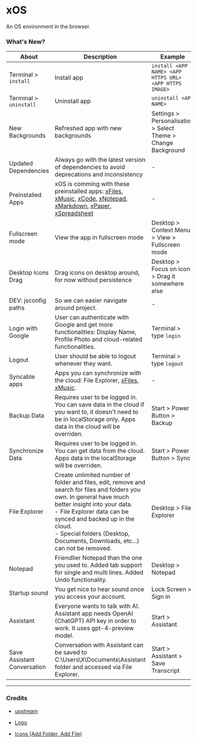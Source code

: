 # xOS

An OS environment in the browser.

### What's New?

| About                       | Description                                                                                                                                                                                                                                                                                                   | Example                                                       |
| --------------------------- | ------------------------------------------------------------------------------------------------------------------------------------------------------------------------------------------------------------------------------------------------------------------------------------------------------------- | ------------------------------------------------------------- |
| Terminal > `install`        | Install app                                                                                                                                                                                                                                                                                                   | `install <APP NAME> <APP HTTPS URL> <APP HTTPS IMAGE> `       |
| Terminal > `uninstall`      | Uninstall app                                                                                                                                                                                                                                                                                                 | `uninstall <APP NAME>`                                        |
| New Backgrounds             | Refreshed app with new backgrounds                                                                                                                                                                                                                                                                            | Settings > Personalisation > Select Theme > Change Background |
| Updated Dependencies        | Always go with the latest version of dependencies to avoid deprecations and inconsistency                                                                                                                                                                                                                     | -                                                             |
| Preinstalled Apps           | xOS is comming with these preinstalled apps: [xFiles](https://files.xos.dev), [xMusic](https://music.xos.dev), [xCode](https://code.xos.dev), [xNotepad](https://notepad.xos.dev), [xMarkdown](https://markdown.xos.dev), [xPaper](https://paper.xos.dev), [xSpreadsheet](https://spreadsheet.xos.dev)        | -                                                             |
| Fullscreen mode             | View the app in fullscreen mode                                                                                                                                                                                                                                                                               | Desktop > Context Menu > View > Fullscreen mode               |
| Desktop Icons Drag          | Drag icons on desktop around, for now without persistence                                                                                                                                                                                                                                                     | Desktop > Focus on icon > Drag it somewhere else              |
| DEV: jsconfig paths         | So we can easier navigate around project.                                                                                                                                                                                                                                                                     | -                                                             |
| Login with Google           | User can authenticate with Google and get more functionalities: Display Name, Profile Photo and cloud-related functionalities.                                                                                                                                                                                | Terminal > type `login`                                       |
| Logout                      | User should be able to logout whenever they want.                                                                                                                                                                                                                                                             | Terminal > type `logout`                                      |
| Syncable apps               | Apps you can synchronize with the cloud: File Explorer, [xFiles](https://files.xos.dev), [xMusic](https://music.xos.dev).                                                                                                                                                                                     | -                                                             |
| Backup Data                 | Requires user to be logged in. You can save data in the cloud if you want to, it doesn't need to be in localStorage only. Apps data in the cloud will be overriden.                                                                                                                                           | Start > Power Button > Backup                                 |
| Synchronize Data            | Requires user to be logged in. You can get data from the cloud. Apps data in the localStorage will be overriden.                                                                                                                                                                                              | Start > Power Button > Sync                                   |
| File Explorer               | Create unlimited number of folder and files, edit, remove and search for files and folders you own. In general have much better insight into your data.<br/>- File Explorer data can be synced and backed up in the cloud. <br/>- Special folders (Desktop, Documents, Downloads, etc...) can not be removed. | Desktop > File Explorer                                       |
| Notepad                     | Friendlier Notepad than the one you used to. Added tab support for single and multi lines. Added Undo functionality.                                                                                                                                                                                          | Desktop > Notepad                                             |
| Startup sound               | You get nice to hear sound once you access your account.                                                                                                                                                                                                                                                      | Lock Screen > Sign in                                         |
| Assistant                   | Everyone wants to talk with AI. Assistant app needs OpenAI (ChatGPT) API key in order to work. It uses gpt-4-preview model.                                                                                                                                                                                   | Start > Assistant                                             |
| Save Assistant Conversation | Conversation with Assistant can be saved to C:\\Users\\X\\Documents\\Assistant folder and accessed via File Explorer.                                                                                                                                                                                         | Start > Assistant > Save Transcript                           |

---

### Credits

- [upstream](https://github.com/blueedgetechno/win11React)

- [Logo](https://www.flaticon.com/free-icon/menu_6858536)
- [Icons (Add Folder, Add File)](https://www.flaticon.com)
